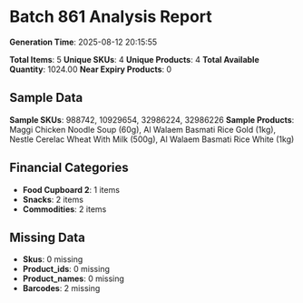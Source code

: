 # Batch 861 Analysis Report

**Generation Time**: 2025-08-12 20:15:55

**Total Items**: 5
**Unique SKUs**: 4
**Unique Products**: 4
**Total Available Quantity**: 1024.00
**Near Expiry Products**: 0

## Sample Data
**Sample SKUs**: 988742, 10929654, 32986224, 32986226
**Sample Products**: Maggi Chicken Noodle Soup (60g), Al Walaem Basmati Rice Gold (1kg), Nestle Cerelac Wheat With Milk (500g), Al Walaem Basmati Rice White (1kg)

## Financial Categories
- **Food Cupboard 2**: 1 items
- **Snacks**: 2 items
- **Commodities**: 2 items

## Missing Data
- **Skus**: 0 missing
- **Product_ids**: 0 missing
- **Product_names**: 0 missing
- **Barcodes**: 2 missing
